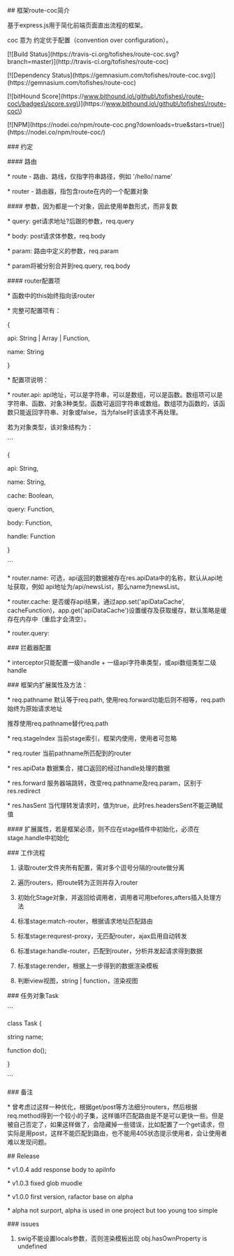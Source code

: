 \#\# 框架route-coc简介

基于express.js用于简化前端页面直出流程的框架。

coc 意为 约定优于配置（convention over configuration）。

\[!\[Build Status\]\(https:\/\/travis-ci.org\/tofishes\/route-coc.svg?branch=master\)\]\(http:\/\/travis-ci.org\/tofishes\/route-coc\)

\[!\[Dependency Status\]\(https:\/\/gemnasium.com\/tofishes\/route-coc.svg\)\]\(https:\/\/gemnasium.com\/tofishes\/route-coc\)

\[!\[bitHound Score\]\(https:\/\/www.bithound.io\/github\/tofishes\/route-coc\/badges\/score.svg\)\]\(https:\/\/www.bithound.io\/github\/tofishes\/route-coc\)

\[!\[NPM\]\(https:\/\/nodei.co\/npm\/route-coc.png?downloads=true&stars=true\)\]\(https:\/\/nodei.co\/npm\/route-coc\/\)

\#\#\# 约定

\#\#\#\# 路由

\* route - 路由、路线，仅指字符串路径，例如 '\/hello\/:name'

\* router - 路由器，指包含route在内的一个配置对象

\#\#\#\# 参数，因为都是一个对象，因此使用单数形式，而非复数

\* query: get请求地址?后跟的参数，req.query

\* body: post请求体参数，req.body

\* param: 路由中定义的参数，req.param

\* param将被分别合并到req.query, req.body

\#\#\#\# router配置项

\* 函数中的this始终指向该router

\* 完整可配置项有：

 {

 api: String \| Array \| Function,

 name: String

 }

\* 配置项说明：

 \* router.api: api地址，可以是字符串，可以是数组，可以是函数。数组项可以是字符串、函数、对象3种类型。函数可返回字符串或数组。数组项为函数的，该函数只能返回字符串、对象或false，当为false时该请求不再处理。

 若为对象类型，该对象结构为：

 \`\`\`

 {

 api: String,

 name: String,

 cache: Boolean,

 query: Function,

 body: Function,

 handle: Function

 }

 \`\`\`

 \* router.name: 可选，api返回的数据被存在res.apiData中的名称，默认从api地址获取，例如 api地址为\/api\/newsList，那么name为newsList。

 \* router.cache: 是否缓存api结果，通过app.set\('apiDataCache', cacheFunction\)，app.get\('apiDataCache'\)设置缓存及获取缓存，默认策略是缓存在内存中（重启才会清空）。

 \* router.query:

\#\#\# 拦截器配置

\* interceptor只能配置一级handle + 一级api字符串类型，或api数组类型二级handle

\#\#\# 框架内扩展属性及方法：

\* req.pathname 默认等于req.path, 使用req.forward功能后则不相等，req.path始终为原始请求地址

 推荐使用req.pathname替代req.path

\* req.stageIndex 当前stage索引，框架内使用，使用者可忽略

\* req.router 当前pathname所匹配到的router

\* res.apiData 数据集合，接口返回的经过handle处理的数据

\* res.forward 服务器端跳转，改变req.pathname及req.param，区别于res.redirect

\* res.hasSent 当代理转发请求时，值为true，此时res.headersSent不能正确赋值

\#\#\#\# 扩展属性，若是框架必须，则不应在stage插件中初始化，必须在stage.handle中初始化

\#\#\# 工作流程

1. 读取router文件夹所有配置，需对多个逗号分隔的route做分离

2. 遍历routers，把route转为正则并存入router

3. 初始化Stage对象，并返回给调用者，调用者可用befores,afters插入处理方法

4. 标准stage:match-router，根据请求地址匹配路由

4. 标准stage:requrest-proxy，无匹配router，ajax启用自动转发

5. 标准stage:handle-router，匹配到router，分析并发起请求得到数据

6. 标准stage:render，根据上一步得到的数据渲染模板

10. 判断view视图，string \| function，渲染视图

\#\#\# 任务对象Task

\`\`\`

class Task {

 string name;

 function do\(\);

}

\`\`\`

\#\#\# 备注

\* 曾考虑过这样一种优化，根据get\/post等方法细分routers，然后根据req.method得到一个较小的子集，这样循环匹配路由是不是可以更快一些。但是被自己否定了，如果这样做了，会隐藏掉一些错误，比如配置了一个get请求，但实际是用post，这样不能匹配到路由，也不能用405状态提示使用者，会让使用者难以发现问题。

\#\# Release

\* v1.0.4 add response body to apiInfo

\* v1.0.3 fixed glob muodle

\* v1.0.0 first version, rafactor base on alpha

\* alpha not surport, alpha is used in one project but too young too simple

\#\#\# issues

1. swig不能设置locals参数，否则渲染模板出现 obj.hasOwnProperty is undefined

